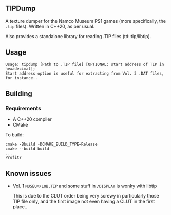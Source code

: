 ## TIPDump

A texture dumper for the Namco Museum PS1 games (more specifically, the `.tip` files). Written in C++20, as per usual.

Also provides a standalone library for reading .TIP files (td::tip/libtip).

## Usage

```
Usage: tipdump [Path to .TIP file] [OPTIONAL: start address of TIP in hexadecimal];
Start address option is useful for extracting from Vol. 3 .DAT files, for instance..
```

## Building

### Requirements

 - A C++20 compiler
 - CMake

To build:

```
cmake -Bbuild -DCMAKE_BUILD_TYPE=Release
cmake --build build
...
Profit?
```

## Known issues

- Vol. 1 `MUSEUM/LOB.TIP` and some stuff in `/DISPLAY` is wonky with libtip

  This is due to the CLUT order being very screwy in particularly those TIP file only, and the first image not even having a CLUT in the first place..
